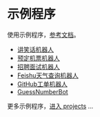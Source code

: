 # 示例程序

使用示例程序，[参考文档](https://github.com/chatopera/chatbot-samples)。

* [讲笑话机器人](https://dwz.chatopera.com/F0lX18)
* [预定机票机器人](https://dwz.chatopera.com/8C1h6Q)
* [招聘面试机器人](https://dwz.chatopera.com/280tQx)
* [Feishu天气查询机器人](https://dwz.chatopera.com/a42g9z)
* [GitHub工单机器人](https://dwz.chatopera.com/Xy345C)
* [GuessNumberBot](https://dwz.chatopera.com/whgj2c)

更多示例程序，[进入 projects](https://github.com/chatopera/chatbot-samples/tree/master/projects) ...